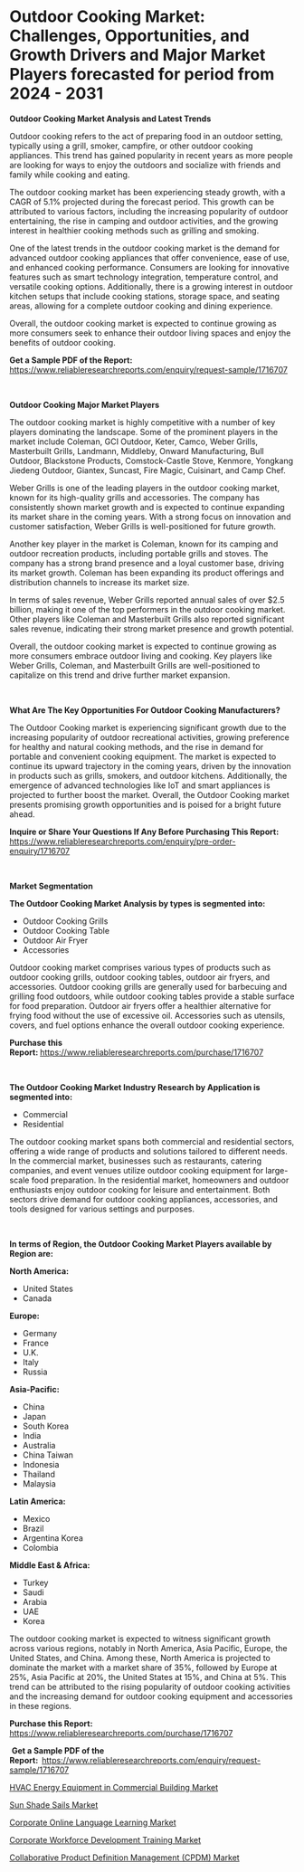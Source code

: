 <p><h1>Outdoor Cooking Market: Challenges, Opportunities, and Growth Drivers and Major Market Players forecasted for period from 2024 - 2031</h1></p><p><strong>Outdoor Cooking Market Analysis and Latest Trends</strong></p>
<p><p>Outdoor cooking refers to the act of preparing food in an outdoor setting, typically using a grill, smoker, campfire, or other outdoor cooking appliances. This trend has gained popularity in recent years as more people are looking for ways to enjoy the outdoors and socialize with friends and family while cooking and eating.</p><p>The outdoor cooking market has been experiencing steady growth, with a CAGR of 5.1% projected during the forecast period. This growth can be attributed to various factors, including the increasing popularity of outdoor entertaining, the rise in camping and outdoor activities, and the growing interest in healthier cooking methods such as grilling and smoking.</p><p>One of the latest trends in the outdoor cooking market is the demand for advanced outdoor cooking appliances that offer convenience, ease of use, and enhanced cooking performance. Consumers are looking for innovative features such as smart technology integration, temperature control, and versatile cooking options. Additionally, there is a growing interest in outdoor kitchen setups that include cooking stations, storage space, and seating areas, allowing for a complete outdoor cooking and dining experience.</p><p>Overall, the outdoor cooking market is expected to continue growing as more consumers seek to enhance their outdoor living spaces and enjoy the benefits of outdoor cooking.</p></p>
<p><strong>Get a Sample PDF of the Report:&nbsp;</strong> <a href="https://www.reliableresearchreports.com/enquiry/request-sample/1716707">https://www.reliableresearchreports.com/enquiry/request-sample/1716707</a></p>
<p>&nbsp;</p>
<p><strong>Outdoor Cooking Major Market Players</strong></p>
<p><p>The outdoor cooking market is highly competitive with a number of key players dominating the landscape. Some of the prominent players in the market include Coleman, GCI Outdoor, Keter, Camco, Weber Grills, Masterbuilt Grills, Landmann, Middleby, Onward Manufacturing, Bull Outdoor, Blackstone Products, Comstock-Castle Stove, Kenmore, Yongkang Jiedeng Outdoor, Giantex, Suncast, Fire Magic, Cuisinart, and Camp Chef.</p><p>Weber Grills is one of the leading players in the outdoor cooking market, known for its high-quality grills and accessories. The company has consistently shown market growth and is expected to continue expanding its market share in the coming years. With a strong focus on innovation and customer satisfaction, Weber Grills is well-positioned for future growth.</p><p>Another key player in the market is Coleman, known for its camping and outdoor recreation products, including portable grills and stoves. The company has a strong brand presence and a loyal customer base, driving its market growth. Coleman has been expanding its product offerings and distribution channels to increase its market size.</p><p>In terms of sales revenue, Weber Grills reported annual sales of over $2.5 billion, making it one of the top performers in the outdoor cooking market. Other players like Coleman and Masterbuilt Grills also reported significant sales revenue, indicating their strong market presence and growth potential.</p><p>Overall, the outdoor cooking market is expected to continue growing as more consumers embrace outdoor living and cooking. Key players like Weber Grills, Coleman, and Masterbuilt Grills are well-positioned to capitalize on this trend and drive further market expansion.</p></p>
<p>&nbsp;</p>
<p><strong>What Are The Key Opportunities For Outdoor Cooking Manufacturers?</strong></p>
<p><p>The Outdoor Cooking market is experiencing significant growth due to the increasing popularity of outdoor recreational activities, growing preference for healthy and natural cooking methods, and the rise in demand for portable and convenient cooking equipment. The market is expected to continue its upward trajectory in the coming years, driven by the innovation in products such as grills, smokers, and outdoor kitchens. Additionally, the emergence of advanced technologies like IoT and smart appliances is projected to further boost the market. Overall, the Outdoor Cooking market presents promising growth opportunities and is poised for a bright future ahead.</p></p>
<p><strong>Inquire or Share Your Questions If Any Before Purchasing This Report:</strong> <a href="https://www.reliableresearchreports.com/enquiry/pre-order-enquiry/1716707">https://www.reliableresearchreports.com/enquiry/pre-order-enquiry/1716707</a></p>
<p>&nbsp;</p>
<p><strong>Market Segmentation</strong></p>
<p><strong>The Outdoor Cooking Market Analysis by types is segmented into:</strong></p>
<p><ul><li>Outdoor Cooking Grills</li><li>Outdoor Cooking Table</li><li>Outdoor Air Fryer</li><li>Accessories</li></ul></p>
<p><p>Outdoor cooking market comprises various types of products such as outdoor cooking grills, outdoor cooking tables, outdoor air fryers, and accessories. Outdoor cooking grills are generally used for barbecuing and grilling food outdoors, while outdoor cooking tables provide a stable surface for food preparation. Outdoor air fryers offer a healthier alternative for frying food without the use of excessive oil. Accessories such as utensils, covers, and fuel options enhance the overall outdoor cooking experience.</p></p>
<p><strong>Purchase this Report:&nbsp;</strong><a href="https://www.reliableresearchreports.com/purchase/1716707">https://www.reliableresearchreports.com/purchase/1716707</a></p>
<p>&nbsp;</p>
<p><strong>The Outdoor Cooking Market Industry Research by Application is segmented into:</strong></p>
<p><ul><li>Commercial</li><li>Residential</li></ul></p>
<p><p>The outdoor cooking market spans both commercial and residential sectors, offering a wide range of products and solutions tailored to different needs. In the commercial market, businesses such as restaurants, catering companies, and event venues utilize outdoor cooking equipment for large-scale food preparation. In the residential market, homeowners and outdoor enthusiasts enjoy outdoor cooking for leisure and entertainment. Both sectors drive demand for outdoor cooking appliances, accessories, and tools designed for various settings and purposes.</p></p>
<p>&nbsp;</p>
<p><strong>In terms of Region, the Outdoor Cooking Market Players available by Region are:</strong></p>
<p>
    <p> <strong> North America: </strong>
        <ul>
            <li>United States</li>
            <li>Canada</li>
        </ul>
        </p> 
    <p> <strong> Europe: </strong>
        <ul>
            <li>Germany</li>
            <li>France</li>
            <li>U.K.</li>
            <li>Italy</li>
            <li>Russia</li>
        </ul>
        </p> 
    <p> <strong> Asia-Pacific: </strong>
        <ul>
            <li>China</li>
            <li>Japan</li>
            <li>South Korea</li>
            <li>India</li>
            <li>Australia</li>
            <li>China Taiwan</li>
            <li>Indonesia</li>
            <li>Thailand</li>
            <li>Malaysia</li>
        </ul>
        </p> 
    <p> <strong> Latin America: </strong>
        <ul>
            <li>Mexico</li>
            <li>Brazil</li>
            <li>Argentina Korea</li>
            <li>Colombia</li>
        </ul>
        </p> 
    <p> <strong> Middle East & Africa: </strong>
        <ul>
            <li>Turkey</li>
            <li>Saudi</li>
            <li>Arabia</li>
            <li>UAE</li>
            <li>Korea</li>
        </ul>
    </p>
    </p>
<p><p>The outdoor cooking market is expected to witness significant growth across various regions, notably in North America, Asia Pacific, Europe, the United States, and China. Among these, North America is projected to dominate the market with a market share of 35%, followed by Europe at 25%, Asia Pacific at 20%, the United States at 15%, and China at 5%. This trend can be attributed to the rising popularity of outdoor cooking activities and the increasing demand for outdoor cooking equipment and accessories in these regions.</p></p>
<p><strong>Purchase this Report: </strong><a href="https://www.reliableresearchreports.com/purchase/1716707">https://www.reliableresearchreports.com/purchase/1716707</a></p>
<p>&nbsp;<strong>Get a Sample PDF of the Report:&nbsp;&nbsp;</strong><a href="https://www.reliableresearchreports.com/enquiry/request-sample/1716707">https://www.reliableresearchreports.com/enquiry/request-sample/1716707</a></p>
<p><strong></strong></p>
<p><p><a href="https://issuu.com/reportprime-2/docs/hvac-energy-equipment-in-commercial-building-marke">HVAC Energy Equipment in Commercial Building Market</a></p><p><a href="https://issuu.com/reportprime-2/docs/sun-shade-sails-market-size-2030.pptx">Sun Shade Sails Market</a></p><p><a href="https://medium.com/@ericahamill/corporate-online-language-learning-market-trends-and-market-analysis-forecasted-for-period-431d36b1a0ba">Corporate Online Language Learning Market</a></p><p><a href="https://medium.com/@ericahamill/corporate-workforce-development-training-market-share-evolution-and-market-growth-trends-2024-bc634b3ec317">Corporate Workforce Development Training Market</a></p><p><a href="https://medium.com/@ericahamill/collaborative-product-definition-management-cpdm-market-research-report-its-history-and-forecast-1c413148d309">Collaborative Product Definition Management (CPDM) Market</a></p></p>